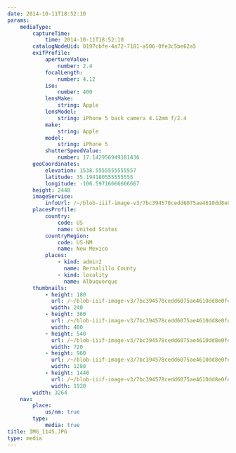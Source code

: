 ```yaml
---
date: 2014-10-11T18:52:10
params:
    mediaType:
        captureTime:
            time: 2014-10-11T18:52:10
        catalogNodeUid: 0197cbfe-4a72-7181-a506-0fe3c5be62a5
        exifProfile:
            apertureValue:
                number: 2.4
            focalLength:
                number: 4.12
            iso:
                number: 400
            lensMake:
                string: Apple
            lensModel:
                string: iPhone 5 back camera 4.12mm f/2.4
            make:
                string: Apple
            model:
                string: iPhone 5
            shutterSpeedValue:
                number: 17.142956949181436
        geoCoordinates:
            elevation: 1538.5555555555557
            latitude: 35.194180555555555
            longitude: -106.59716666666667
        height: 2448
        imageService:
            infoUrl: /~/blob-iiif-image-v3/7bc394578cedd6075ae4610dd8e0fe8bebce7f22ba596523e92d18d6af71dc92/info.json
        placesProfile:
            country:
                code: US
                name: United States
            countryRegion:
                code: US-NM
                name: New Mexico
            places:
                - kind: admin2
                  name: Bernalillo County
                - kind: locality
                  name: Albuquerque
        thumbnails:
            - height: 180
              url: /~/blob-iiif-image-v3/7bc394578cedd6075ae4610dd8e0fe8bebce7f22ba596523e92d18d6af71dc92/full/240%2C180/0/default.jpg
              width: 240
            - height: 360
              url: /~/blob-iiif-image-v3/7bc394578cedd6075ae4610dd8e0fe8bebce7f22ba596523e92d18d6af71dc92/full/480%2C360/0/default.jpg
              width: 480
            - height: 540
              url: /~/blob-iiif-image-v3/7bc394578cedd6075ae4610dd8e0fe8bebce7f22ba596523e92d18d6af71dc92/full/720%2C540/0/default.jpg
              width: 720
            - height: 960
              url: /~/blob-iiif-image-v3/7bc394578cedd6075ae4610dd8e0fe8bebce7f22ba596523e92d18d6af71dc92/full/1280%2C960/0/default.jpg
              width: 1280
            - height: 1440
              url: /~/blob-iiif-image-v3/7bc394578cedd6075ae4610dd8e0fe8bebce7f22ba596523e92d18d6af71dc92/full/1920%2C1440/0/default.jpg
              width: 1920
        width: 3264
    nav:
        place:
            us/nm: true
        type:
            media: true
title: IMG_1145.JPG
type: media
---
```

